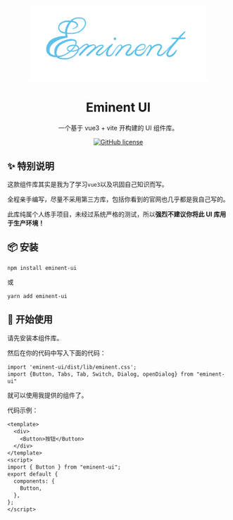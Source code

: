 <p align="center">
  <a href="/">
    <img width="400" src="./logo.png">
  </a>
</p>

<h1 align="center">Eminent UI</h1>

<div align="center">

一个基于 vue3 + vite 开构建的 UI 组件库。

[![GitHub license](https://img.shields.io/badge/license-MIT-blue.svg)](https://github.com/miqilin21/eminent-ui/blob/main/LICENSE)

</div>

## ✨ 特别说明

这款组件库其实是我为了学习`vue3`以及巩固自己知识而写。

全程亲手编写，尽量不采用第三方库，包括你看到的官网也几乎都是我自己写的。

此库纯属个人练手项目，未经过系统严格的测试，所以**强烈不建议你将此 UI 库用于生产环境！**

## 📦 安装

```
npm install eminent-ui
```

或

```
yarn add eminent-ui
```

## 🔨 开始使用

请先安装本组件库。

然后在你的代码中写入下面的代码：

```
import 'eminent-ui/dist/lib/eminent.css';
import {Button, Tabs, Tab, Switch, Dialog, openDialog} from "eminent-ui"
```

就可以使用我提供的组件了。

代码示例：

```vue
<template>
  <div>
    <Button>按钮</Button>
  </div>
</template>
<script>
import { Button } from "eminent-ui";
export default {
  components: {
    Button,
  },
};
</script>
```
